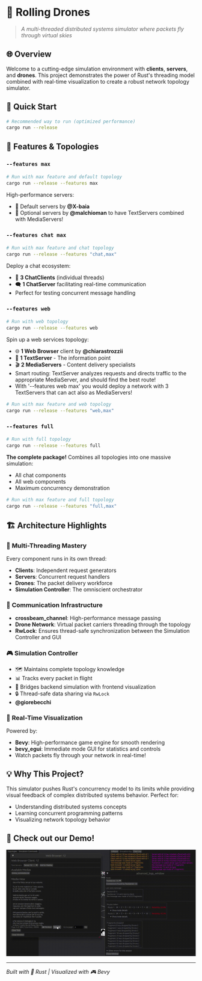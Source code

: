 # 🚁 Rolling Drones

> *A multi-threaded distributed systems simulator where packets fly through virtual skies*

## 🌐 Overview

Welcome to a cutting-edge simulation environment with **clients**, **servers**, and **drones**. This project demonstrates the power of Rust's threading model combined with real-time visualization to create a robust network topology simulator.

## 🚀 Quick Start

```bash
# Recommended way to run (optimized performance)
cargo run --release
```

## 🎯 Features & Topologies

### `--features max`
```bash
# Run with max feature and default topology
cargo run --release --features max
```
High-performance servers:
- 🔧 Default servers by **@X-baia**
- 🚀 Optional servers by **@malchioman** to have TextServers combined with MediaServers!

### `--features chat max`
```bash
# Run with max feature and chat topology
cargo run --release --features "chat,max"
```
Deploy a chat ecosystem:
- 💬 **3 ChatClients** (individual threads)
- 🗨️ **1 ChatServer** facilitating real-time communication
- Perfect for testing concurrent message handling

### `--features web`
```bash
# Run with web topology
cargo run --release --features web
```
Spin up a web services topology:
- 🌐 **1 Web Browser** client by **@chiarastrozzii**
- 📄 **1 TextServer** - The information point
- 🎬 **2 MediaServers** - Content delivery specialists
- Smart routing: TextServer analyzes requests and directs traffic to the appropriate MediaServer, and should find the best route!
- With '--features web max' you would deploy a network with 3 TextServers that can act also as MediaServers!
```bash
# Run with max feature and web topology
cargo run --release --features "web,max"
```

### `--features full`
```bash
# Run with full topology
cargo run --release --features full
```
**The complete package!** Combines all topologies into one massive simulation:
- All chat components
- All web components
- Maximum concurrency demonstration
```bash
# Run with max feature and full topology
cargo run --release --features "full,max"
```

## 🏗️ Architecture Highlights

### 🧵 **Multi-Threading Mastery**
Every component runs in its own thread:
- **Clients**: Independent request generators
- **Servers**: Concurrent request handlers
- **Drones**: The packet delivery workforce
- **Simulation Controller**: The omniscient orchestrator

### 📡 **Communication Infrastructure**
- **crossbeam_channel**: High-performance message passing
- **Drone Network**: Virtual packet carriers threading through the topology
- **RwLock**: Ensures thread-safe synchronization between the Simulation Controller and GUI

### 🎮 **Simulation Controller**
- 🗺️ Maintains complete topology knowledge
- 📊 Tracks every packet in flight
- 🔄 Bridges backend simulation with frontend visualization
- 🔒 Thread-safe data sharing via `RwLock`
- **@giorebecchi**

### 🎨 **Real-Time Visualization**
Powered by:
- **Bevy**: High-performance game engine for smooth rendering
- **bevy_egui**: Immediate mode GUI for statistics and controls
- Watch packets fly through your network in real-time!

## 💡 Why This Project?

This simulator pushes Rust's concurrency model to its limits while providing visual feedback of complex distributed systems behavior. Perfect for:
- Understanding distributed systems concepts
- Learning concurrent programming patterns
- Visualizing network topology behavior

## 👀 Check out our Demo!
![Demo](assets/images/Rolling_Drones_demo.gif)

---

*Built with 🦀 Rust | Visualized with 🎮 Bevy*
